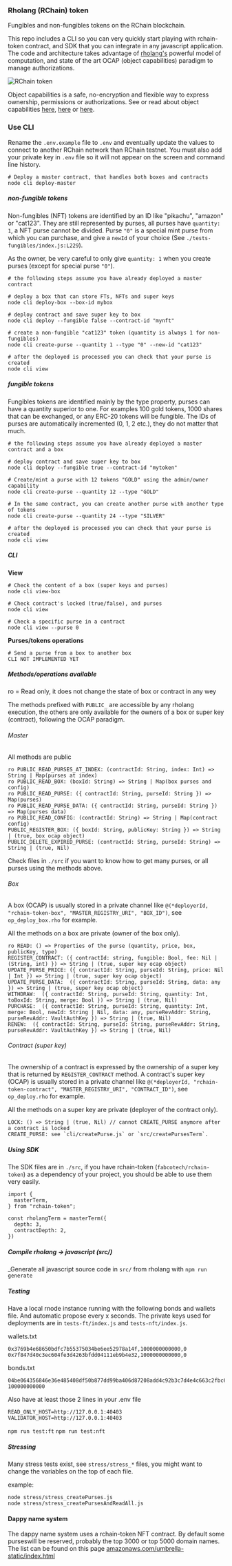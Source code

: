### Rholang (RChain) token

Fungibles and non-fungibles tokens on the RChain blockchain.

This repo includes a CLI so you can very quickly start playing with rchain-token contract, and SDK that you can integrate in any javascript application. The code and architecture takes advantage of [rholang's](https://rchain.coop/) powerful model of computation, and state of the art OCAP (object capabilities) paradigm to manage authorizations.

![RChain token](https://i.ibb.co/qrnCwVp/rchaintoken.png)

Object capabilities is a safe, no-encryption and flexible way to express ownership, permissions or authorizations. See or read about object capabilities [here](https://www.youtube.com/watch?v=EGX2I31OhBE), [here](https://www.youtube.com/watch?v=ZnBbi6ifzdo) or [here](http://erights.org/elib/capability/ode/ode-capabilities.html).

### Use CLI

Rename the `.env.example` file to `.env` and eventually update the values to connect to another RChain network than RChain testnet. You must also add your private key in `.env` file so it will not appear on the screen and command line history.

```
# Deploy a master contract, that handles both boxes and contracts
node cli deploy-master
```

##### non-fungible tokens

Non-fungibles (NFT) tokens are identified by an ID like "pikachu", "amazon" or "cat123". They are still represented by purses, all purses have `quantity: 1`, a NFT purse cannot be divided. Purse `"0"` is a special mint purse from which you can purchase, and give a `newId` of your choice (See `./tests-fungibles/index.js:L229`).

As the owner, be very careful to only give `quantity: 1` when you create purses (except for special purse `"0"`).

```
# the following steps assume you have already deployed a master contract

# deploy a box that can store FTs, NFTs and super keys
node cli deploy-box --box-id mybox

# deploy contract and save super key to box
node cli deploy --fungible false --contract-id "mynft"

# create a non-fungible "cat123" token (quantity is always 1 for non-fungibles)
node cli create-purse --quantity 1 --type "0" --new-id "cat123"

# after the deployed is processed you can check that your purse is created
node cli view
```

##### fungible tokens

Fungibles tokens are identified mainly by the type property, purses can have a quantity superior to one. For examples 100 gold tokens, 1000 shares that can be exchanged, or any ERC-20 tokens will be fungible. The IDs of purses are automatically incremented (0, 1, 2 etc.), they do not matter that much.

```
# the following steps assume you have already deployed a master contract and a box

# deploy contract and save super key to box
node cli deploy --fungible true --contract-id "mytoken"

# Create/mint a purse with 12 tokens "GOLD" using the admin/owner capability
node cli create-purse --quantity 12 --type "GOLD"

# In the same contract, you can create another purse with another type of tokens
node cli create-purse --quantity 24 --type "SILVER"

# after the deployed is processed you can check that your purse is created
node cli view
```

##### CLI

**View**

```
# Check the content of a box (super keys and purses)
node cli view-box
```

```
# Check contract's locked (true/false), and purses
node cli view
```

```
# Check a specific purse in a contract
node cli view --purse 0
```

**Purses/tokens operations**

```
# Send a purse from a box to another box
CLI NOT IMPLEMENTED YET
```

##### Methods/operations available

ro = Read only, it does not change the state of box or contract in any wey

The methods prefixed with `PUBLIC_` are accessible by any rholang execution, the others are only available for the owners of a box or super key (contract), following the OCAP paradigm.

###### Master

All methods are public

```
ro PUBLIC_READ_PURSES_AT_INDEX: (contractId: String, index: Int) => String | Map(purses at index)
ro PUBLIC_READ_BOX: (boxId: String) => String | Map(box purses and config)
ro PUBLIC_READ_PURSE: ({ contractId: String, purseId: String }) => Map(purses)
ro PUBLIC_READ_PURSE_DATA: ({ contractId: String, purseId: String }) => Map(purses data)
ro PUBLIC_READ_CONFIG: (contractId: String) => String | Map(contract config)
PUBLIC_REGISTER_BOX: ({ boxId: String, publicKey: String }) => String | (true, box ocap object)
PUBLIC_DELETE_EXPIRED_PURSE: (contractId: String, purseId: String) => String | (true, Nil)
```

Check files in `./src` if you want to know how to get many purses, or all purses using the methods above.

###### Box

A box (OCAP) is usually stored in a private channel like `@(*deployerId, "rchain-token-box", "MASTER_REGISTRY_URI", "BOX_ID")`, see `op_deploy_box.rho` for example.

All the methods on a box are private (owner of the box only).

```
ro READ: () => Properties of the purse (quantity, price, box, publicKey, type)
REGISTER_CONTRACT: ({ contractId: string, fungible: Bool, fee: Nil | (String, int) }) => String | (true, super key ocap object)
UPDATE_PURSE_PRICE: ({ contractId: String, purseId: String, price: Nil | Int }) => String | (true, super key ocap object)
UPDATE_PURSE_DATA:  ({ contractId: String, purseId: String, data: any }) => String | (true, super key ocap object)
WITHDRAW:  ({ contractId: String, purseId: String, quantity: Int, toBoxId: String, merge: Bool }) => String | (true, Nil)
PURCHASE:  ({ contractId: String, purseId: String, quantity: Int, merge: Bool, newId: String | Nil, data: any, purseRevAddr: String, purseRevAddr: VaultAuthKey }) => String | (true, Nil)
RENEW:  ({ contractId: String, purseId: String, purseRevAddr: String, purseRevAddr: VaultAuthKey }) => String | (true, Nil)
```

###### Contract (super key)

The ownership of a contract is expressed by the ownership of a super key that is returned by `REGISTER_CONTRACT` method. A contract's super key (OCAP) is usually stored in a private channel like `@(*deployerId, "rchain-token-contract", "MASTER_REGISTRY_URI", "CONTRACT_ID")`, see `op_deploy.rho` for example.

All the methods on a super key are private (deployer of the contract only).

```
LOCK: () => String | (true, Nil) // cannot CREATE_PURSE anymore after a contract is locked
CREATE_PURSE: see `cli/createPurse.js` or `src/createPursesTerm`.
```

##### Using SDK

The SDK files are in `./src`, if you have rchain-token (`fabcotech/rchain-token`) as a dependency of your project, you should be able to use them very easily.

```
import {
  masterTerm,
} from "rchain-token";

const rholangTerm = masterTerm({
  depth: 3,
  contractDepth: 2,
})
```

##### Compile rholang -> javascript (src/)

\_Generate all javascript source code in `src/` from rholang with `npm run generate`

##### Testing

Have a local rnode instance running with the following bonds and wallets file. And automatic propose every x seconds. The private keys used for deployments are in `tests-ft/index.js` and `tests-nft/index.js`.

wallets.txt

```
0x3769b4e68650bdfc7b55375034be6ee52978a14f,1000000000000,0
0x7f847d40c3ec604fe3d4263bfdd04111eb9b4e32,1000000000000,0
```

bonds.txt

```
04be064356846e36e485408df50b877dd99ba406d87208add4c92b3c7d4e4c663c2fbc6a1e6534c7e5c0aec00b26486fad1daf20079423b7c8ebffbbdff3682b58 100000000000
```

Also have at least those 2 lines in your .env file

```
READ_ONLY_HOST=http://127.0.0.1:40403
VALIDATOR_HOST=http://127.0.0.1:40403
```

`npm run test:ft`
`npm run test:nft`

##### Stressing

Many stress tests exist, see `stress/stress_*` files, you might want to change the variables on the top of each file.

example:

```
node stress/stress_createPurses.js
node stress/stress_createPursesAndReadAll.js
```

#### Dappy name system

The dappy name system uses a rchain-token NFT contract. By default some purseswill be reserved, probably the top 3000 or top 5000 domain names. The list can be found on this page [amazonaws.com/umbrella-static/index.html](http://s3-us-west-1.amazonaws.com/umbrella-static/index.html)
